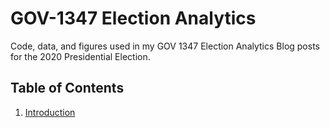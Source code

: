 # GOV-1347 Election Analytics

Code, data, and figures used in my GOV 1347 Election Analytics Blog posts for the 2020 Presidential Election.

## Table of Contents

1. [Introduction](https://itsyaoyu.com/blog/gov-1347-introduction/)